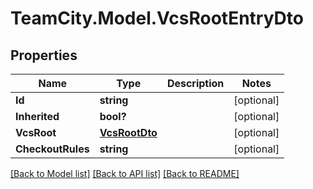 # TeamCity.Model.VcsRootEntryDto
## Properties

Name | Type | Description | Notes
------------ | ------------- | ------------- | -------------
**Id** | **string** |  | [optional] 
**Inherited** | **bool?** |  | [optional] 
**VcsRoot** | [**VcsRootDto**](VcsRootDto.md) |  | [optional] 
**CheckoutRules** | **string** |  | [optional] 

[[Back to Model list]](../README.md#documentation-for-models) [[Back to API list]](../README.md#documentation-for-api-endpoints) [[Back to README]](../README.md)

